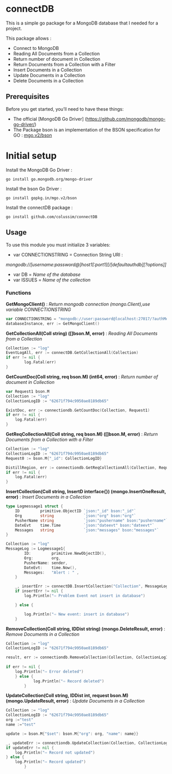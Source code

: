 # connectDB
This is a simple go package for a MongoDB database that I needed for a project.

This package allows :
* Connect to MongoDB
* Reading All Documents from a Collection
* Return number of document in Collection
* Return Documents from a Collection with a Filter
* Insert Documents in a Collection
* Update Documents in a Collection
* Delete Documents in a Collection

## Prerequisites

Before you get started, you’ll need to have these things:
* The official [MongoDB Go Driver] (https://github.com/mongodb/mongo-go-driver/) 
* The Package bson is an implementation of the BSON specification for GO : [mgo.v2/bson](https://gopkg.in/mgo.v2/bson)

# Initial setup

Install the MongoDB Go Driver :
```
go install go.mongodb.org/mongo-driver
```
Install the bson Go Driver :
```
go install gopkg.in/mgo.v2/bson
```
Install the connectDB package :
```
go install github.com/colussim/connectDB
```

## Usage

To use this module you must initialize 3 variables:
* var CONNECTIONSTRING = Connection String URI :
  
*mongodb://[username:password@]host1[:port1][/[defaultauthdb][?options]]*
* var DB = *Name of the database*
* var ISSUES = *Name of the collection*

### Functions

**GetMongoClient()** : *Return mongodb connection (mongo.Client),use variable CONNECTIONSTRING*
```go
var CONNECTIONSTRING = "mongodb://user:password@localhost:27017/?authMechanism=SCRAM-SHA-256&authSource=repmonitor"
databaseInstance, err := GetMongoClient()
```
  
**GetCollectionAll(Coll string) ([]bson.M, error)** : *Reading All Documents from a Collection*
```go
Collection := "log"
EventLogAll, err := connectDB.GetCollectionAll(Collection)
if err != nil {
		log.Fatal(err)
}
```

**GetCountDoc(Coll string, req bson.M) (int64, error)** : *Return number of document in Collection*
```go
var Request1 bson.M
Collection := "log"
CollectionLogID := "62671f794c9950ae8189db65"

ExistDoc, err := connectiondb.GetCountDoc(Collection, Request1)
if err != nil {
	log.Fatal(err)
}
```

**GetReqCollectionAll(Coll string, req bson.M) ([]bson.M, error)** : *Return Documents from a Collection with a Filter*
```go
Collection := "log"
CollectionLogID := "62671f794c9950ae8189db65"
Request0 := bson.M{"_id": CollectionLogID}

DistillRegion, err := connectiondb.GetReqCollectionAll(Collection, Request0)
if err != nil {
	log.Fatal(err)
}
```

**InsertCollection(Coll string, InsertD interface{}) (mongo.InsertOneResult, error)** : *Insert Documents in a Collection*
```go
type Logmessage1 struct {
	ID         primitive.ObjectID `json:"_id" bson:"_id"`
	Org        string             `json:"org" bson:"org"`
	PusherName string             `json:"pushername" bson:"pushername"`
	DateEvt    time.Time          `json:"dateevt" bson:"dateevt"`
	Messages   string             `json:"messages" bson:"messages"`
}

Collection := "log"
MessageLog := Logmessage1{
		ID:         primitive.NewObjectID(),
		Org:        org,
		PusherName: sender,
		DateEvt:    time.Now(),
		Messages:   "Alert : " ,
	}

	_, insertErr := connectDB.InsertCollection("Collection", MessageLog)
	if insertErr != nil {
		log.Println("⇨ Problem Event not insert in database")

	} else {

		log.Println("⇨ New event: insert in database")
	}
```

**RemoveCollection(Coll string, IDDist string) (mongo.DeleteResult, error)** : *Remove Documents in a Collection*
```go
Collection := "log"
CollectionLogID := "62671f794c9950ae8189db65"

result, err := connectiondb.RemoveCollection(Collection, CollectionLogID)
		
if err != nil {
    log.Println("⇨ Error deleted")
	} else {
			log.Println("⇨ Record deleted")
		}
```

**UpdateCollection(Coll string, IDDist int, request bson.M) (mongo.UpdateResult, error)** : *Update Documents in a Collection*
```go
Collection := "log"
CollectionLogID := "62671f794c9950ae8189db65"
org :="test"
name :="test"

update := bson.M{"$set": bson.M{"org": org, "name": name}}

_, updateErr := connectiondb.UpdateCollection(Collection, CollectionLogID, update)
if updateErr != nil {
	log.Println("⇨ Record not updated")
} else {
	log.Println("⇨ Record updated")		
		}
```



